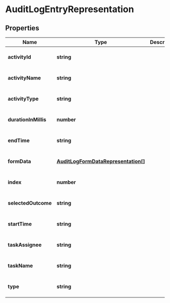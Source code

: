 # AuditLogEntryRepresentation

## Properties
Name | Type | Description | Notes
------------ | ------------- | ------------- | -------------
**activityId** | **string** |  | [optional] [default to null]
**activityName** | **string** |  | [optional] [default to null]
**activityType** | **string** |  | [optional] [default to null]
**durationInMillis** | **number** |  | [optional] [default to null]
**endTime** | **string** |  | [optional] [default to null]
**formData** | [**AuditLogFormDataRepresentation[]**](AuditLogFormDataRepresentation.md) |  | [optional] [default to null]
**index** | **number** |  | [optional] [default to null]
**selectedOutcome** | **string** |  | [optional] [default to null]
**startTime** | **string** |  | [optional] [default to null]
**taskAssignee** | **string** |  | [optional] [default to null]
**taskName** | **string** |  | [optional] [default to null]
**type** | **string** |  | [optional] [default to null]


